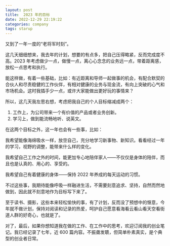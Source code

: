 ```yaml
---
layout: post
title:  2023 年的目标
date: 2022-12-29 22:19:22
categories: company
tags: starup
---
```


又到了一年一度的“老将军时刻”。

这几天细细想来，我去年的计划，想要的有点多，把自己压得略紧，反而完成度不高。2023 年考虑做少一点，做慢一点，离心心念念的业务远一点，带着距离感，放松一点思考和执行。

能这样做，有着一些基础，比如：有近距离和导师一起做事的机会，有配合默契的合伙人和尽责稳健的工作伙伴，有相对健康的业务与现金流，有向上突破的心气和市场机会。这时我插手少一点，或许大家能做出更好玩的事情来？

所以，这几天我左思右想，考虑把我自己的个人目标缩减成两个：

1. 工作上，为公司带来一个有价值的产品或者业务创新。
2. 学习上，做到能流畅地听、说英文。

在这两个目标之外，这一年也会有一些事，比如：

我希望能像海绵吸水一样，放空自己，充分地学习新事物、新知识。看看经过一年的学习，视野的调整，能带来什么样的变化。

我希望自己工作之外的时间，能更加专心地陪伴家人——不仅仅是身体的陪伴，而且也是认真的、用心的、享受的。

我希望自己有着健康的身体——保持 2022 年养成的每天运动的习惯。

不过这些事，我期待能像呼吸一样融进生活，不需要刻意追求、坚持，自然而然地做到，因此就不刻意地作为目标写下来了。

至于读书、摄影，这些本来轻松愉快的事，有了计划，反而没了预想中的惬意，今年就不做计划，保持对阅读和记录的热爱，呵护自己愿意看海看云看山看天空看街道人群的好奇心，也就是了。

对了，最后，如果你想知道我在做的工作、在工作中的思考，欢迎订阅我的创业笔记。我已经记录了七年，近 600 篇内容。不振聋发聩，但简单朴素真实，是个典型的创业者日常。
